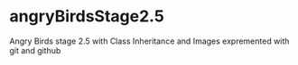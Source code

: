 # angryBirdsStage2.5
Angry Birds stage 2.5 with Class Inheritance and Images
expremented with git and github